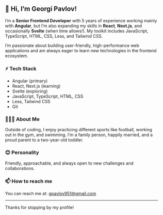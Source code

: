 ## 👋 Hi, I’m Georgi Pavlov!

I’m a **Senior Frontend Developer** with 5 years of experience working mainly with **Angular**, but I’m also expanding my skills in **React**, **Next.js**, and occasionally **Svelte** (when time allows!). My toolkit includes JavaScript, TypeScript, HTML, CSS, Less, and Tailwind CSS.

I’m passionate about building user-friendly, high-performance web applications and am always eager to learn new technologies in the frontend ecosystem.

### ⚡ Tech Stack
- Angular (primary)
- React, Next.js (learning)
- Svelte (exploring)
- JavaScript, TypeScript, HTML, CSS
- Less, Tailwind CSS
- Git

### 👨‍👩‍👧 About Me
Outside of coding, I enjoy practicing different sports like football, working out in the gym, and swimming. I’m a family person, happily married, and a proud parent to a two-year-old toddler.

### 😊 Personality
Friendly, approachable, and always open to new challenges and collaborations.

### 📫 How to reach me
You can reach me at: [gpavlov951@gmail.com](mailto:gpavlov951@gmail.com)

---

Thanks for stopping by my profile!
